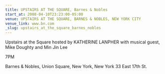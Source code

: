 ```yaml
---
title: UPSTAIRS AT THE SQUARE, Barnes & Nobles
start_at: 2008-04-10T23:23:00-05:00
venue: UPSTAIRS AT THE SQUARE, BARNES & NOBLES, NEW YORK CITY
venue_link: www.bn.com
_slug: upstairs_at_the_square_barnes_nobles
---
```


Upstairs at the Square
hosted by KATHERINE LANPHER
with musical guest, Mike Doughty
and Min Jin Lee

7PM

Barnes & Nobles, Union Square, New York, New York
33 East 17th St.

